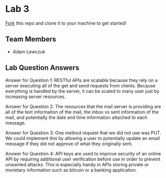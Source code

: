 # Lab 3
[Fork](https://docs.github.com/en/get-started/quickstart/fork-a-repo) this repo and clone it to your machine to get started!

## Team Members
- Adam Lewczuk

## Lab Question Answers

Answer for Question 1: 
RESTful APIs are scalable because they rely on a server executing all of the get and send requests from clients. Because
everything is handled by the server, it can be scaled to many user just by increasing server resources.

Answer for Question 2: 
The resources that the mail server is providing are all of the text information of the mail, the inbox vs sent information of
the mail, and potentially the date and time information attached to each message.

Answer for Question 3: 
One method request that we did not use was PUT. We could implement this by allowing a user to potentially update an email 
message if they did not approve of what they originally sent.

Answer for Question 4: 
API keys are used to improve security of an online API by requiring additional user verification before use in order to
prevent unwanted attacks. This is especially handy in APIs storing private or monetary information such as bitcoin or a
banking application.